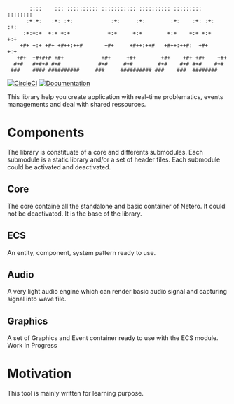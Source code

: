 ```
       ::::    ::: :::::::::: ::::::::::: :::::::::: :::::::::   ::::::::    
      :+:+:   :+: :+:            :+:     :+:        :+:    :+: :+:    :+:    
     :+:+:+  +:+ +:+            +:+     +:+        +:+    +:+ +:+    +:+     
    +#+ +:+ +#+ +#++:++#       +#+     +#++:++#   +#++:++#:  +#+    +:+      
   +#+  +#+#+# +#+            +#+     +#+        +#+    +#+ +#+    +#+       
  #+#   #+#+# #+#            #+#     #+#        #+#    #+# #+#    #+#        
 ###    #### ##########     ###     ########## ###    ###  ########          
```

[![CircleCI](https://circleci.com/gh/domage-j/netero.svg?style=svg)](https://circleci.com/gh/domage-j/netero)
[![Documentation](https://codedocs.xyz/domage-j/netero.svg)](https://codedocs.xyz/domage-j/netero/)

This library help you create application with real-time problematics, events managements and deal with shared ressources.

# Components

The library is constituate of a core and differents submodules. Each submodule is a static library and/or a set of header files. Each submodule could be
activated and deactivated.

## Core

The core containe all the standalone and basic container of Netero. It could not be deactivated. It is the base of the library.

## ECS

An entity, component, system pattern ready to use.

## Audio

A very light audio engine which can render basic audio signal and capturing signal into wave file.

## Graphics

A set of Graphics and Event container ready to use with the ECS module.  
Work In Progress

# Motivation

This tool is mainly written for learning purpose.

